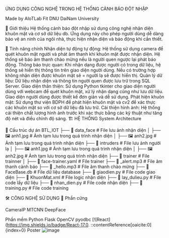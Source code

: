 ỨNG DỤNG CÔNG NGHỆ TRONG HỆ THỐNG CẢNH BÁO ĐỘT NHẬP
 


Made by AIoTLab Fit DNU DaiNam University

🌟 Giới thiệu
Hệ thống cảnh báo đột nhập sử dụng công nghệ nhận diện khuôn mặt và cơ sở dữ liệu db. Ứng dụng này cho phép người dùng dễ dàng bảo vệ an ninh của ngôi nhà, thực hiện nhận diện và báo động khi cần thiết.

🌟 Tính năng chính
Nhận diện tự động tự động: Hệ thống sử dụng camera để quét khuôn mặt người và phát âm thanh khi khuôn mặt được nhận diện. Hệ thống sẽ báo âm thanh chào mừng nếu là người quen ngược lại phát báo động.
Thông báo trực quan: Khi nhận dạng được người có trong dữ liệu, hệ thống sẽ hiển thị thông tin trên giao diện người dùng. Nếu có trường hợp không nhận diện được khuôn mặt sẽ = người lạ sẽ được hiển thị.
Quản lý dữ liệu: Dữ liệu nhận diện và thông tin người quen được lưu trữ trong SQL Server.
Giao diện thân thiện: Sử dụng Python tkinter cho giao diện người dùng với webcam để quét khuôn mặt, xử lý nhận dạng cũng như lưu dữ liệu. Giao diện người dùng được thiết kế đơn giản và dễ sử dụng.
Phát hiện khuôn mặt: Sử dụng thư viện BDPH để phát hiện khuôn mặt và cv2 để xác thực các khuôn mặt so với cơ sở dữ liệu đã lưu trữ.
Cải thiện hình ảnh: Hệ thống cải thiện chất lượng hình ảnh trước khi xác thực bằng các kỹ thuật như tăng độ nét và điều chỉnh độ sáng.
🏗️ HỆ THỐNG
System Architecture

📂 Cấu trúc dự án
BTL_IOT
├── 📂 data_face # File lưu ảnh nhận diện
│ ├── 🖼️ anh1.jpg # Ảnh tạm lưu trong quá trình nhận diện
│ ├── 🖼️ anh2.jpg # Ảnh tạm lưu trong quá trình nhận diện
├── 📂 intruders # File lưu ảnh người lạ
│ ├── 🖼️ anh1.jpg # Ảnh tạm lưu trong quá trình nhận diện
│ ├── 🖼️ anh2.jpg # Ảnh tạm lưu trong quá trình nhận diện
├── 📂 trainer # File trainner
│ ├── 📄 face-trainer.yaml # File trainer
├── 📄 _alert.mp3 # File âm thanh cảnh báo
├── 📄 _hello.mp3 # File âm thanh chào mừng
├── 📄 FaceBase.db # File dữ liệu database
├── 📄 giaodien.py # File code giao diện
├── 📄 KhuonMat.xml # File logic nhận diện
├── 📄 lay_dulieu.py # File code lấy dữ liệu
├── 📄 nhan_dien.py # File code nhận diện
├── 📄 training.py # File code training

🛠️ CÔNG NGHỆ SỬ DỤNG
📡 Phần cứng

CameraIP MTCNN DeepFace

Phần mềm
Python Flask OpenCV pyodbc [![React](https://img.shields.io/badge/React-17.0. ::contentReference[oaicite:0]{index=0}
Poster
![image](https://github.com/user-attachments/assets/78317cf0-d86b-45f3-a1e9-29de9b38dba5)
